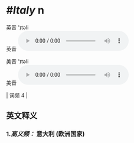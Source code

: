 # ***\#Italy*** n
英音 'ɪtəli  
英音
<audio src="./media/Italy-B.aac" controls="controls"></audio>

美音 'ɪtəli  
美音
<audio src="./media/Italy.aac" controls="controls"></audio>



| 词频 4 |  

英文释义
---
### 1.*高义频：* **意大利 (欧洲国家)**  


